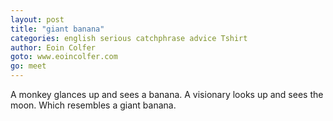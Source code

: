 ```yaml
---
layout: post
title: "giant banana"
categories: english serious catchphrase advice Tshirt
author: Eoin Colfer
goto: www.eoincolfer.com
go: meet
---
```


A monkey glances up and sees a banana.
A visionary looks up and sees the moon.
Which resembles a giant banana.
